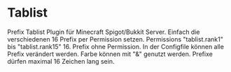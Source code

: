 # Tablist
Prefix Tablist Plugin für Minecraft Spigot/Bukkit Server.
Einfach die verschiedenen 16 Prefix per Permission setzen.
Permissions
"tablist.rank1" bis "tablist.rank15" 
16. Prefix ohne Permission.
In der Configfile können alle Prefix verändert werden.
Farbe können mit "&" genutzt werden.
Prefixe dürfen maximal 16 Zeichen lang sein.
